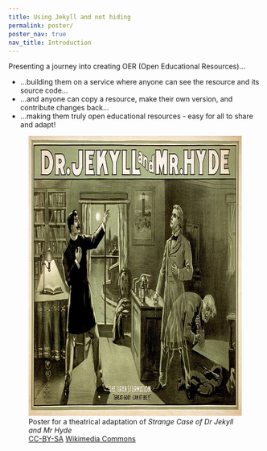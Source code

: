 ```yaml
---
title: Using Jekyll and not hiding
permalink: poster/
poster_nav: true
nav_title: Introduction
---
```


Presenting a journey into creating OER (Open Educational Resources)...

- ...building them on a service where anyone can see the resource and
  its source code...
- ...and anyone can copy a resource, make their own version, and contribute
  changes back...
- ...making them truly open educational resources - easy for all to share
  and adapt!

<figure>
  <img class="responsive" src="images/800px-Dr_Jekyll_and_Mr_Hyde_poster_edit2.jpg" alt="Dr Jekyll and Mr Hyde" width="800" height="556">
  <figcaption>
    Poster for a theatrical adaptation of <i>Strange Case of Dr Jekyll and Mr Hyde</i><br>
    <a href="https://creativecommons.org/licenses/by-sa/3.0/">CC-BY-SA</a>
    <a href="https://commons.wikimedia.org/wiki/File:Dr_Jekyll_and_Mr_Hyde_poster_edit2.jpg">Wikimedia Commons</a>
  </figcaption>
</figure>
